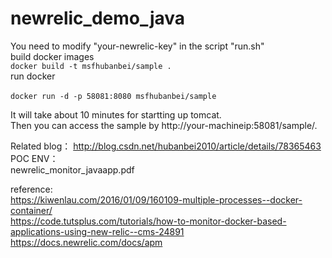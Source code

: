 # newrelic_demo_java
You need to modify "your-newrelic-key" in the script "run.sh"</br>
build docker images</br>
```docker build -t msfhubanbei/sample .```</br>
run docker</br>       
```docker run -d -p 58081:8080 msfhubanbei/sample```</br>

It will take about 10 minutes for startting up tomcat.</br>
Then you can access the sample by  http://your-machineip:58081/sample/.</br>

Related blog： 
http://blog.csdn.net/hubanbei2010/article/details/78365463</br>
POC ENV：</br>
newrelic_monitor_javaapp.pdf</br>


reference:</br>
https://kiwenlau.com/2016/01/09/160109-multiple-processes--docker-container/</br>
https://code.tutsplus.com/tutorials/how-to-monitor-docker-based-applications-using-new-relic--cms-24891</br>
https://docs.newrelic.com/docs/apm</br>

